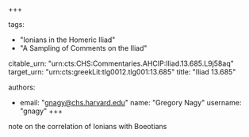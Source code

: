 +++

tags:
- "Ionians in the Homeric Iliad"
- "A Sampling of Comments on the Iliad"

citable_urn: "urn:cts:CHS:Commentaries.AHCIP:Iliad.13.685.L9j58aq"
target_urn: "urn:cts:greekLit:tlg0012.tlg001:13.685"
title: "Iliad 13.685"

authors:
- email: "gnagy@chs.harvard.edu"
  name: "Gregory Nagy"
  username: "gnagy"
+++

<p>note on the correlation of Ionians with Boeotians</p>